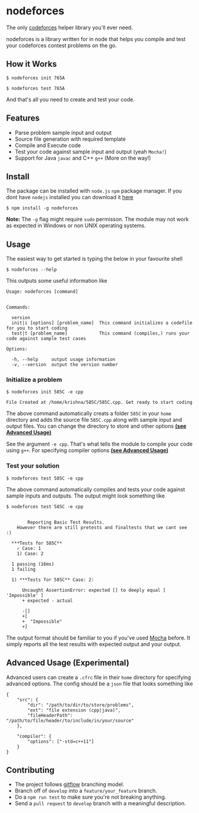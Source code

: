 # nodeforces
The only [codeforces](http://codeforces.com/) helper library you'll ever need.

nodeforces is a library written for in node that helps you compile and test your codeforces contest problems on the go.

## How it Works
```
$ nodeforces init 765A

$ nodeforces test 765A
```
And that's all you need to create and test your code.

## Features
- Parse problem sample input and output
- Source file generation with required template
- Compile and Execute code
- Test your code against sample input and output (yeah `Mocha!`)
- Support for Java `javac` and C++ `g++` (More on the way!)

## Install
The package can be installed with `node.js` `npm` package manager. If you dont have `nodejs` installed you can download it [here](https://nodejs.org/en/download/)

```
$ npm install -g nodeforces
```

**Note:** The `-g` flag might require `sudo` permisson. The module may not work as expected in Windows or non UNIX operating systems.

## Usage

The easiest way to get started is typing the below in your favourite shell

```
$ nodeforces --help
```

This outputs some useful information like
```
Usage: nodeforces [command]


Commands:

  version
  init|i [options] [problem_name]  This command initializes a codefile for you to start coding
  test|t [problem_name]            This command (compiles,) runs your code against sample test cases

Options:

  -h, --help     output usage information
  -v, --version  output the version number
```

### Initialize a problem
```
$ nodeforces init 585C -e cpp

File Created at /home/krishna/585C/585C.cpp. Get ready to start coding

```
The above command automatically creats a folder `585C` in your `home` directory and adds the source file `585C.cpp` along with sample input and output files. You can change the directory to store and other options [**(see Advanced Usage)**](#advanced-usage-experimental)

See the argument `-e cpp`. That's what tells the module to compile your code using `g++`. For specifying compiler options [**(see Advanced Usage)**](#advanced-usage-experimental)

### Test your solution
```
$ nodeforces test 585C -e cpp
```

The above command automatically compiles and tests your code against sample inputs and outputs. The output might look something like

```
$ nodeforces test 585C -e cpp


		Reporting Basic Test Results.
	However there are still pretests and finaltests that we cant see :)

  ***Tests for 585C**
    ✓ Case: 1
    1) Case: 2

  1 passing (16ms)
  1 failing

  1) ***Tests for 585C** Case: 2:

      Uncaught AssertionError: expected [] to deeply equal [ 'Impossible' ]
      + expected - actual

      -[]
      +[
      +  "Impossible"
      +]
```

The output format should be familiar to you if you've used [Mocha](https://mochajs.org/) before. It simply reports all the test results with expected output and your output.


## Advanced Usage (Experimental)
Advanced users can create a `.cfrc` file in their `home` directory for specifying advanced options. The config should be a `json` file that looks something like

```
{
    "src": {
        "dir": "/path/to/dir/to/store/problems",
        "ext": "file extension (cpp|java)",
        "fileHeaderPath": "/path/to/file/header/to/include/in/your/source"
    },

    "compiler": {
        "options": ["-std=c++11"]
    }
}
```

## Contributing
- The project follows [gitflow](http://nvie.com/posts/a-successful-git-branching-model/) branching model.
- Branch off of `develop` into a `feature/your_feature` branch.
- Do a `npm run test` to make sure you're not breaking anything.
- Send a `pull request` to `develop` branch with a meaningful description.
